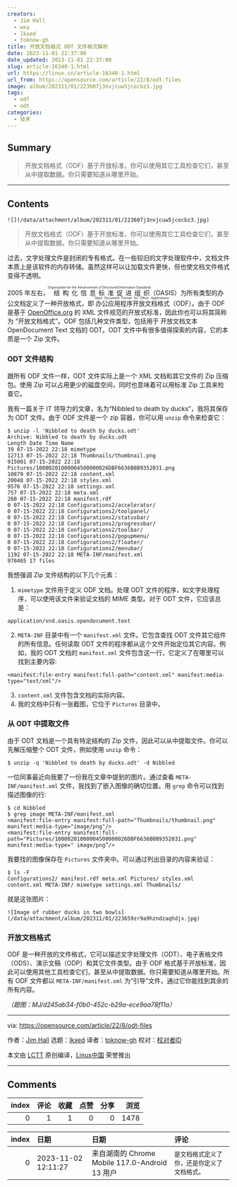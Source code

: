 ```yaml
---
creators:
  - Jim Hall
  - wxy
  - lkxed
  - toknow-gh
title: 开放文档格式 ODT 文件格式解析
date: 2023-11-01 22:37:00
date_updated: 2023-11-01 22:37:00
slug: article-16340-1.html
url: https://linux.cn/article-16340-1.html
url_from: https://opensource.com/article/22/8/odt-files
image: album/202311/01/223607j3nvjcuw5jcocbz3.jpg
tags:
  - odf
  - odt
categories:
  - 技术
---
```


## Summary

> 开放文档格式（ODF）基于开放标准，你可以使用其它工具检查它们，甚至从中提取数据。你只需要知道从哪里开始。

***

<!-- more -->

## Contents

`![](/data/attachment/album/202311/01/223607j3nvjcuw5jcocbz3.jpg)`

> 
> 开放文档格式（ODF）基于开放标准，你可以使用其它工具检查它们，甚至从中提取数据。你只需要知道从哪里开始。
> 
> 
> 

过去，文字处理文件是封闭的专有格式。在一些较旧的文字处理软件中，文档文件本质上是该软件的内存转储。虽然这样可以让加载文件更快，但也使文档文件格式变得不透明。

2005 年左右，<ruby> 结构化信息标准促进组织 <rt>  Organization for the Advancement of Structured Information Standards </rt></ruby>（OASIS）为所有类型的办公文档定义了一种开放格式，即<ruby> 办公应用程序开放文档格式 <rt>  Open Document Format for Office Applications </rt></ruby>（ODF）。由于 ODF 是基于 [OpenOffice.org](http://OpenOffice.org) 的 XML 文件规范的开放式标准，因此你也可以将其简称为 “开放文档格式”。ODF 包括几种文件类型，包括用于 <ruby> 开放文档文本OpenDocument Text</ruby> 文档的 ODT。ODT 文件中有很多值得探索的内容，它的本质是一个 Zip 文件。

### ODT 文件结构

跟所有 ODF 文件一样，ODT 文件实际上是一个 XML 文档和其它文件的 Zip 压缩包。使用 Zip 可以占用更少的磁盘空间，同时也意味着可以用标准 Zip 工具来检查它。

我有一篇关于 IT 领导力的文章，名为“Nibbled to death by ducks”，我将其保存为 ODT 文件。由于 ODF 文件是一个 zip 容器，你可以用 `unzip` 命令来检查它：

```shell
$ unzip -l 'Nibbled to death by ducks.odt'
Archive: Nibbled to death by ducks.odt
Length Date Time Name
39 07-15-2022 22:18 mimetype
12713 07-15-2022 22:18 Thumbnails/thumbnail.png
915001 07-15-2022 22:18 Pictures/10000201000004500000026DBF6636B0B9352031.png
10879 07-15-2022 22:18 content.xml
20048 07-15-2022 22:18 styles.xml
9576 07-15-2022 22:18 settings.xml
757 07-15-2022 22:18 meta.xml
260 07-15-2022 22:18 manifest.rdf
0 07-15-2022 22:18 Configurations2/accelerator/
0 07-15-2022 22:18 Configurations2/toolpanel/
0 07-15-2022 22:18 Configurations2/statusbar/
0 07-15-2022 22:18 Configurations2/progressbar/
0 07-15-2022 22:18 Configurations2/toolbar/
0 07-15-2022 22:18 Configurations2/popupmenu/
0 07-15-2022 22:18 Configurations2/floater/
0 07-15-2022 22:18 Configurations2/menubar/
1192 07-15-2022 22:18 META-INF/manifest.xml
970465 17 files
```

我想强调 Zip 文件结构的以下几个元素：

1. `mimetype` 文件用于定义 ODF 文档。处理 ODT 文件的程序，如文字处理程序，可以使用该文件来验证文档的 MIME 类型。对于 ODT 文件，它应该总是：

```shell
application/vnd.oasis.opendocument.text
```
2. `META-INF` 目录中有一个 `manifest.xml` 文件。它包含查找 ODT 文件其它组件的所有信息。任何读取 ODT 文件的程序都从这个文件开始定位其它内容。例如，我的 ODT 文档的 `manifest.xml` 文件包含这一行，它定义了在哪里可以找到主要内容:

```shell
<manifest:file-entry manifest:full-path="content.xml" manifest:media-type="text/xml"/>
```
3. `content.xml` 文件包含文档的实际内容。
4. 我的文档中只有一张截图，它位于 `Pictures` 目录中。

### 从 ODT 中提取文件

由于 ODT 文档是一个具有特定结构的 Zip 文件，因此可以从中提取文件。你可以先解压缩整个 ODT 文件，例如使用 `unzip` 命令：

```shell
$ unzip -q 'Nibbled to death by ducks.odt' -d Nibbled
```

一位同事最近向我要了一份我在文章中提到的图片。通过查看 `META-INF/manifest.xml` 文件，我找到了嵌入图像的确切位置。用 `grep` 命令可以找到描述图像的行:

```shell
$ cd Nibbled
$ grep image META-INF/manifest.xml
<manifest:file-entry manifest:full-path="Thumbnails/thumbnail.png" manifest:media-type="image/png"/>
<manifest:file-entry manifest:full-path="Pictures/10000201000004500000026DBF6636B0B9352031.png" manifest:media-type=" image/png”/>
```

我要找的图像保存在 `Pictures` 文件夹中。可以通过列出目录的内容来验证：

```shell
$ ls -F
Configurations2/ manifest.rdf meta.xml Pictures/ styles.xml
content.xml META-INF/ mimetype settings.xml Thumbnails/
```

就是这张图片：

`![Image of rubber ducks in two bowls](/data/attachment/album/202311/01/223659zr9a9hzndzaqhdjx.jpg)`

### 开放文档格式

ODF 是一种开放的文件格式，它可以描述文字处理文件（ODT）、电子表格文件（ODS）、演示文稿（ODP）和其它文件类型。由于 ODF 格式基于开放标准，因此可以使用其他工具检查它们，甚至从中提取数据。你只需要知道从哪里开始。所有 ODF 文件都以 `META-INF/manifest.xml` 为“引导”文件，通过它你能找到其余的所有内容。

*（题图：MJ/d245ab34-f0b0-452c-b29a-ece9aa78f11a）*

---

via: <https://opensource.com/article/22/8/odt-files>

作者：[Jim Hall](https://opensource.com/users/jim-hall) 选题：[lkxed](https://github.com/lkxed) 译者：[toknow-gh](https://github.com/toknow-gh) 校对：[校对者ID](https://github.com/%E6%A0%A1%E5%AF%B9%E8%80%85ID)

本文由 [LCTT](https://github.com/LCTT/TranslateProject) 原创编译，[Linux中国](https://linux.cn/) 荣誉推出

***

## Comments


|   index |   评论 |   收藏 |   点赞 |   分享 |   浏览 |
|--------:|-------:|-------:|-------:|-------:|-------:|
|       0 |      1 |      1 |      0 |      0 |   1478 |

|   index | 日期                | 日期                                           | 评论                                         |
|--------:|:--------------------|:-----------------------------------------------|:---------------------------------------------|
|       0 | 2023-11-02 12:11:27 | 来自湖南的 Chrome Mobile 117.0-Android 13 用户 | `是文档格式定义了你，还是你定义了文档格式。` |
